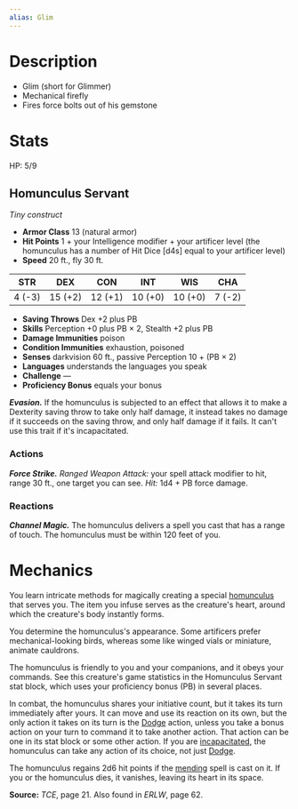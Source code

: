```yaml
---
alias: Glim
---
```


# Description
- Glim (short for Glimmer)
- Mechanical firefly
- Fires force bolts out of his gemstone

# Stats

HP: 5/9


## Homunculus Servant

*Tiny construct*
- **Armor Class** 13 (natural armor)
- **Hit Points** 1 + your Intelligence modifier + your artificer level (the homunculus has a number of Hit Dice [d4s] equal to your artificer level)
- **Speed** 20 ft., fly 30 ft.

|STR|DEX|CON|INT|WIS|CHA|
|:---:|:---:|:---:|:---:|:---:|:---:|
|4 (-3)|15 (+2)|12 (+1)|10 (+0)|10 (+0)|7 (-2)|
- **Saving Throws** Dex +2 plus PB
- **Skills** Perception +0 plus PB × 2, Stealth +2 plus PB
- **Damage Immunities** poison
- **Condition Immunities** exhaustion, poisoned
- **Senses** darkvision 60 ft., passive Perception 10 + (PB × 2)
- **Languages** understands the languages you speak
- **Challenge** —
- **Proficiency Bonus** equals your bonus

***Evasion.*** If the homunculus is subjected to an effect that allows it to make a Dexterity saving throw to take only half damage, it instead takes no damage if it succeeds on the saving throw, and only half damage if it fails. It can't use this trait if it's incapacitated.  

### Actions

***Force Strike.*** *Ranged Weapon Attack:* your spell attack modifier to hit, range 30 ft., one target you can see. *Hit:* 1d4 + PB force damage.  

### Reactions

***Channel Magic.*** The homunculus delivers a spell you cast that has a range of touch. The homunculus must be within 120 feet of you.

# Mechanics
You learn intricate methods for magically creating a special [homunculus](https://5e.tools/bestiary.html#homunculus%20servant_tce) that serves you. The item you infuse serves as the creature's heart, around which the creature's body instantly forms.

You determine the homunculus's appearance. Some artificers prefer mechanical-looking birds, whereas some like winged vials or miniature, animate cauldrons.

The homunculus is friendly to you and your companions, and it obeys your commands. See this creature's game statistics in the Homunculus Servant stat block, which uses your proficiency bonus (PB) in several places.

In combat, the homunculus shares your initiative count, but it takes its turn immediately after yours. It can move and use its reaction on its own, but the only action it takes on its turn is the [Dodge](https://5e.tools/actions.html#dodge_phb) action, unless you take a bonus action on your turn to command it to take another action. That action can be one in its stat block or some other action. If you are [incapacitated](https://5e.tools/conditionsdiseases.html#incapacitated_phb), the homunculus can take any action of its choice, not just [Dodge](https://5e.tools/actions.html#dodge_phb).

The homunculus regains 2d6 hit points if the [mending](https://5e.tools/spells.html#mending_phb) spell is cast on it. If you or the homunculus dies, it vanishes, leaving its heart in its space.

**Source:** _TCE_, page 21. Also found in _ERLW_, page 62.


